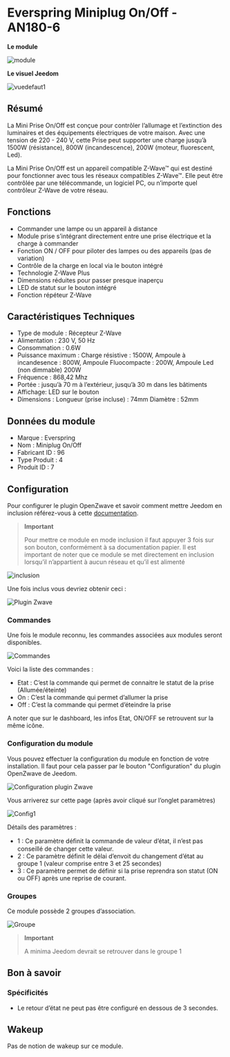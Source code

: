 # Everspring Miniplug On/Off - AN180-6

**Le module**

![module](images/everspring.AN180-6/module.jpg)

**Le visuel Jeedom**

![vuedefaut1](images/everspring.AN180-6/vuedefaut1.jpg)

## Résumé

La Mini Prise On/Off est conçue pour contrôler l’allumage et l’extinction des luminaires et des équipements électriques de votre maison. Avec une tension de 220 - 240 V, cette Prise peut supporter une charge jusqu’à 1500W (résistance), 800W (incandescence), 200W (moteur, fluorescent, Led).

La Mini Prise On/Off est un appareil compatible Z-Wave™ qui est destiné pour fonctionner avec tous les réseaux compatibles Z-Wave™. Elle peut être contrôlée par une télécommande, un logiciel PC, ou n’importe quel contrôleur Z-Wave de votre réseau.

## Fonctions

-   Commander une lampe ou un appareil à distance
-   Module prise s’intégrant directement entre une prise électrique et la charge à commander
-   Fonction ON / OFF pour piloter des lampes ou des appareils (pas de variation)
-   Contrôle de la charge en local via le bouton intégré
-   Technologie Z-Wave Plus
-   Dimensions réduites pour passer presque inaperçu
-   LED de statut sur le bouton intégré
-   Fonction répéteur Z-Wave

## Caractéristiques Techniques

-   Type de module : Récepteur Z-Wave
-   Alimentation : 230 V, 50 Hz
-   Consommation : 0.6W
-   Puissance maximum : Charge résistive : 1500W, Ampoule à incandesence : 800W, Ampoule Fluocompacte : 200W, Ampoule Led (non dimmable) 200W
-   Fréquence : 868,42 Mhz
-   Portée : jusqu’à 70 m à l’extérieur, jusqu’à 30 m dans les bâtiments
-   Affichage: LED sur le bouton
-   Dimensions : Longueur (prise incluse) : 74mm Diamètre : 52mm

## Données du module

-   Marque : Everspring
-   Nom : Miniplug On/Off
-   Fabricant ID : 96
-   Type Produit : 4
-   Produit ID : 7

## Configuration

Pour configurer le plugin OpenZwave et savoir comment mettre Jeedom en inclusion référez-vous à cette [documentation](https://doc.jeedom.com/fr_FR/plugins/automation%20protocol/openzwave/).

> **Important**
>
> Pour mettre ce module en mode inclusion il faut appuyer 3 fois sur son bouton, conformément à sa documentation papier. Il est important de noter que ce module se met directement en inclusion lorsqu’il n’appartient à aucun réseau et qu’il est alimenté

![inclusion](images/everspring.AN180-6/inclusion.jpg)

Une fois inclus vous devriez obtenir ceci :

![Plugin Zwave](images/everspring.AN180-6/information.jpg)

### Commandes

Une fois le module reconnu, les commandes associées aux modules seront disponibles.

![Commandes](images/everspring.AN180-6/commandes.jpg)

Voici la liste des commandes :

-   Etat : C’est la commande qui permet de connaitre le statut de la prise (Allumée/éteinte)
-   On : C’est la commande qui permet d’allumer la prise
-   Off : C’est la commande qui permet d’éteindre la prise

A noter que sur le dashboard, les infos Etat, ON/OFF se retrouvent sur la même icône.

### Configuration du module

Vous pouvez effectuer la configuration du module en fonction de votre installation. Il faut pour cela passer par le bouton "Configuration" du plugin OpenZwave de Jeedom.

![Configuration plugin Zwave](images/plugin/bouton_configuration.jpg)

Vous arriverez sur cette page (après avoir cliqué sur l’onglet paramètres)

![Config1](images/everspring.AN180-6/config1.jpg)

Détails des paramètres :

-   1 : Ce paramètre déﬁnit la commande de valeur d’état, il n’est pas conseillé de changer cette valeur.
-   2 : Ce paramètre définit le délai d’envoit du changement d’état au groupe 1 (valeur comprise entre 3 et 25 secondes)
-   3 : Ce paramètre permet de définir si la prise reprendra son statut (ON ou OFF) après une reprise de courant.

### Groupes

Ce module possède 2 groupes d’association.

![Groupe](images/everspring.AN180-6/groupe.jpg)

> **Important**
>
> A minima Jeedom devrait se retrouver dans le groupe 1

## Bon à savoir

### Spécificités

-   Le retour d’état ne peut pas être configuré en dessous de 3 secondes.

## Wakeup

Pas de notion de wakeup sur ce module.
